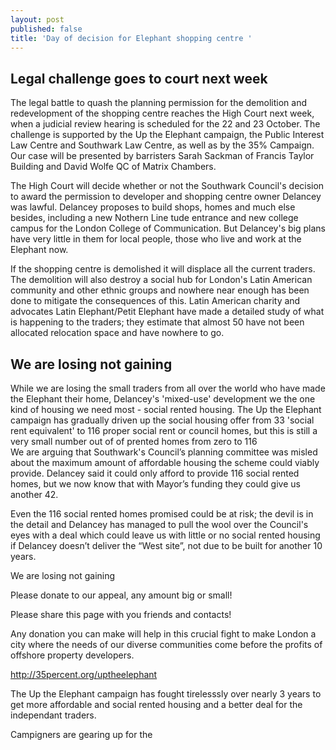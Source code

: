 ```yaml
---
layout: post
published: false
title: 'Day of decision for Elephant shopping centre '
---
```

## Legal challenge goes to court next week

The legal battle to quash the planning permission for the demolition and redevelopment of the shopping centre reaches the High Court next week, when a judicial review hearing is scheduled for the 22 and 23 October.  The challenge is supported by the Up the Elephant campaign, the Public Interest Law Centre and Southwark Law Centre, as well as by the 35% Campaign. Our case will be presented by barristers Sarah Sackman of Francis Taylor Building and David Wolfe QC of Matrix Chambers.

The High Court will decide whether or not the Southwark Council's decision to award the permission to developer and shopping centre owner Delancey was lawful.  Delancey proposes to build shops, homes and much else besides, including a new Nothern Line tude entrance and new college campus for the London College of Communication.  But Delancey's big plans have very little in them for local people, those who live and work at the Elephant now.

If the shopping centre is demolished it will displace all the current traders. The demolition will also destroy a social hub for London's Latin American community and other ethnic groups and nowhere near enough has been done to mitigate the consequences of this. Latin American charity and advocates Latin Elephant/Petit Elephant have made a detailed study of what is happening to the traders; they estimate that almost 50 have not been allocated relocation space and have nowhere to go.

## We are losing not gaining

While we are losing the small traders from all over the world who have made the Elephant their home, Delancey's 'mixed-use' development we the one kind of housing we need most - social rented housing.  The Up the Elephant campaign has gradually driven up the social housing offer from 33 'social rent equivalent' to 116 proper social rent or council homes, but this is still a very small number out of of prented homes from zero to 116   
We are arguing that Southwark's Council’s planning committee was misled about the maximum amount of affordable housing the scheme could viably provide. Delancey said it could only afford to provide 116 social rented homes, but we now know that with Mayor’s funding they could give us another 42.

Even the 116 social rented homes promised could be at risk; the devil is in the detail and Delancey has managed to pull the wool over the Council's eyes with a deal which could leave us with little or no social rented housing if Delancey doesn’t deliver the “West site”, not due to be built for another 10 years.

We are losing not gaining






Please donate to our appeal, any amount big or small!

Please share this page with you friends and contacts!

Any donation you can make will help in this crucial fight to make London a city where the needs of our diverse communities come before the profits of offshore property developers.

http://35percent.org/uptheelephant

The Up the Elephant campaign has fought tirelesssly over nearly 3 years to get more affordable and social rented housing and a better deal for the independant traders.  

Campigners are gearing up for the 

